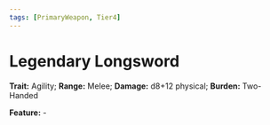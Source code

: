 ```yaml
---
tags: [PrimaryWeapon, Tier4]
---
```

# Legendary Longsword

**Trait:** Agility; **Range:** Melee; **Damage:** d8+12 physical; **Burden:** Two-Handed

**Feature:** -

